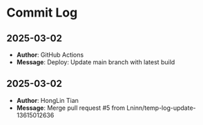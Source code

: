 # Commit Log

## 2025-03-02
- **Author**: GitHub Actions
- **Message**: Deploy: Update main branch with latest build

## 2025-03-02
- **Author**: HongLin Tian
- **Message**: Merge pull request #5 from Lninn/temp-log-update-13615012636

